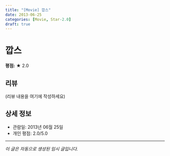 ```yaml
---
title: "[Movie] 깝스"
date: 2013-06-25
categories: [Movie, Star-2.0]
draft: true
---
```


# 깝스

**평점:** ★ 2.0

## 리뷰

(리뷰 내용을 여기에 작성하세요)

## 상세 정보

- 관람일: 2013년 06월 25일
- 개인 평점: 2.0/5.0

---

*이 글은 자동으로 생성된 임시 글입니다.*

